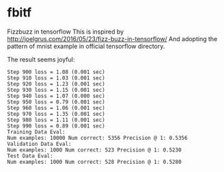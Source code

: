 # fbitf
Fizzbuzz in tensorflow
This is inspired by http://joelgrus.com/2016/05/23/fizz-buzz-in-tensorflow/
And adopting the pattern of mnist example in official tensorflow directory.

The result seems joyful:

```
Step 900 loss = 1.08 (0.001 sec)
Step 910 loss = 1.03 (0.001 sec)
Step 920 loss = 1.23 (0.001 sec)
Step 930 loss = 1.15 (0.001 sec)
Step 940 loss = 1.07 (0.000 sec)
Step 950 loss = 0.79 (0.001 sec)
Step 960 loss = 1.06 (0.001 sec)
Step 970 loss = 1.35 (0.001 sec)
Step 980 loss = 1.11 (0.001 sec)
Step 990 loss = 0.89 (0.001 sec)
Training Data Eval:
Num examples: 10000 Num correct: 5356 Precision @ 1: 0.5356
Validation Data Eval:
Num examples: 1000 Num correct: 523 Precision @ 1: 0.5230
Test Data Eval:
Num examples: 1000 Num correct: 528 Precision @ 1: 0.5280
```
